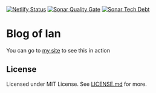 [![Netlify Status](https://api.netlify.com/api/v1/badges/5d328cdf-a00f-46f1-9ad6-d5c9538feb06/deploy-status)](https://app.netlify.com/sites/ijhdev/deploys)
[![Sonar Quality Gate](https://img.shields.io/sonar/quality_gate/seperot_sepe-devblog?server=https%3A%2F%2Fsonarcloud.io&style=flat)](https://sonarcloud.io/dashboard?id=seperot_sepe-devblog)
[![Sonar Tech Debt](https://img.shields.io/sonar/tech_debt/seperot_sepe-devblog?server=https%3A%2F%2Fsonarcloud.io&style=flat)](https://sonarcloud.io/dashboard?id=seperot_sepe-devblog)

# Blog of Ian

You can go to [my site](https://ijh.dev) to see this in action

## License 

Licensed under MIT License. See [LICENSE.md](LICENSE.md) for more.
